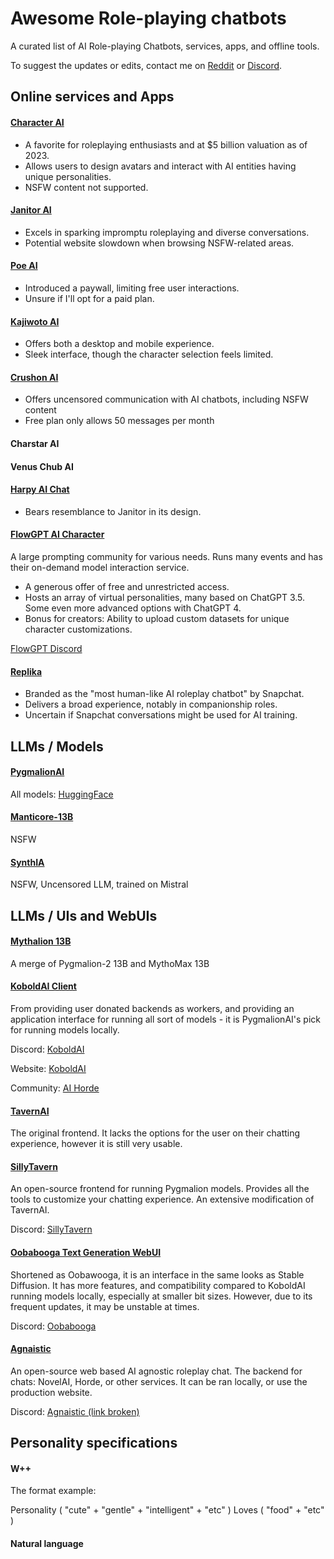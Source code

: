# Awesome Role-playing chatbots
A curated list of AI Role-playing Chatbots, services, apps, and offline tools.

To suggest the updates or edits, contact me on [Reddit](https://www.reddit.com/r/starlightrobotics/) or [Discord](https://discord.gg/zarD7dweKz).

## Online services and Apps

#### [Character AI](https://beta.character.ai/)
* A favorite for roleplaying enthusiasts and at $5 billion valuation as of 2023.
* Allows users to design avatars and interact with AI entities having unique personalities.
* NSFW content not supported.

#### [Janitor AI](https://www.janitorai.com/)
* Excels in sparking impromptu roleplaying and diverse conversations.
* Potential website slowdown when browsing NSFW-related areas.

#### [Poe AI](https://poe.com/)
* Introduced a paywall, limiting free user interactions.
* Unsure if I'll opt for a paid plan.

#### [Kajiwoto AI](https://kajiwoto.ai/)
* Offers both a desktop and mobile experience.
* Sleek interface, though the character selection feels limited.

#### [Crushon AI](https://crushon.ai/)
* Offers uncensored communication with AI chatbots, including NSFW content
* Free plan only allows 50 messages per month

#### Charstar AI

#### Venus Chub AI

#### [Harpy AI Chat](https://harpy.chat/)
* Bears resemblance to Janitor in its design.

#### [FlowGPT AI Character](https://flowgpt.com/?category=character)
A large prompting community for various needs. Runs many events and has their on-demand model interaction service.

* A generous offer of free and unrestricted access.
* Hosts an array of virtual personalities, many based on ChatGPT 3.5. Some even more advanced options with ChatGPT 4.
* Bonus for creators: Ability to upload custom datasets for unique character customizations.

[FlowGPT Discord](https://discord.com/invite/tWZGzcpTkf)

#### [Replika](https://replika.com/)
* Branded as the "most human-like AI roleplay chatbot" by Snapchat.
* Delivers a broad experience, notably in companionship roles.
* Uncertain if Snapchat conversations might be used for AI training.


## LLMs / Models

#### [PygmalionAI](https://github.com/PygmalionAI)
All models: [HuggingFace](https://huggingface.co/PygmalionAI)

#### [Manticore-13B](https://huggingface.co/mindrage/Manticore-13B-Chat-Pyg-Guanaco-GGML)
NSFW

#### [SynthIA](https://huggingface.co/TheBloke/Synthia-7B-v1.3-GGUF)
NSFW, Uncensored LLM, trained on Mistral

## LLMs / UIs and WebUIs

#### [Mythalion 13B](https://huggingface.co/PygmalionAI/mythalion-13b)
A merge of Pygmalion-2 13B and MythoMax 13B

#### [KoboldAI Client](https://github.com/KoboldAI/KoboldAI-Client)

From providing user donated backends as workers, and providing an application interface for running all sort of models - it is PygmalionAI's pick for running models locally.

Discord: [KoboldAI](https://koboldai.org/discord)

Website: [KoboldAI](https://koboldai.org/pygmalion)

Community: [AI Horde](https://aihorde.net/)

#### [TavernAI](https://github.com/TavernAI/TavernAI)

The original frontend. It lacks the options for the user on their chatting experience, however it is still very usable.

#### [SillyTavern](https://docs.sillytavern.app/)

An open-source frontend for running Pygmalion models. Provides all the tools to customize your chatting experience. An extensive modification of TavernAI.

Discord: [SillyTavern](https://discord.gg/sillytavern)

#### [Oobabooga Text Generation WebUI](https://github.com/oobabooga/text-generation-webui)
Shortened as Oobawooga, it is an interface in the same looks as Stable Diffusion. It has more features, and compatibility compared to KoboldAI running models locally, especially at smaller bit sizes. However, due to its frequent updates, it may be unstable at times.

Discord: [Oobabooga](https://discord.gg/WKkMQYB4zu)

#### [Agnaistic](https://agnai.chat/)
An open-source web based AI agnostic roleplay chat. The backend for chats: NovelAI, Horde, or other services. It can be ran locally, or use the production website.

Discord: [Agnaistic (link broken)](https://discord.gg/luminai)

## Personality specifications

#### W++
The format example:

Personality ( "cute" + "gentle" + "intelligent" + "etc" ) Loves ( "food" + "etc" ) 

#### Natural language
